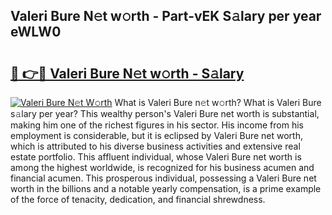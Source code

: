 ## Valeri Bure N𝚎t w𝚘rth - Part-vEK S𝚊lary per year eWLW0

# <h2><a href="http://gc3jpu6.nevu.top/?p=Valeri+Bure">🔗 👉🔴 Valeri Bure N𝚎t w𝚘rth - S𝚊lary</a></h2>

[![Valeri Bure N𝚎t W𝚘rth](https://i.imgur.com/Oavwk0R.jpeg)](http://gc3jpu6.nevu.top/?p=Valeri+Bure)
What is Valeri Bure n𝚎t w𝚘rth? What is Valeri Bure s𝚊lary per year?
This wealthy person's Valeri Bure net worth is substantial, making him one of the richest figures in his sector. His income from his employment is considerable, but it is eclipsed by Valeri Bure net worth, which is attributed to his diverse business activities and extensive real estate portfolio. This affluent individual, whose Valeri Bure net worth is among the highest worldwide, is recognized for his business acumen and financial acumen. This prosperous individual, possessing a Valeri Bure net worth in the billions and a notable yearly compensation, is a prime example of the force of tenacity, dedication, and financial shrewdness.
